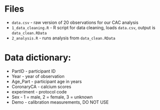 
# Files
- `data.csv` - raw version of 20 observations for our CAC analysis
- `1_data_cleaning.R` - R script for data cleaning, loads `data.csv`, output is `data_clean.RData`
- `2_analysis.R` - runs analysis from `data_clean.RData`

# Data dictionary:
- PartID - participant ID
- Year - year of observation
- Age_Part - participant age in years
- CoronaryCA - calcium scores
- experiment - protocol code
- Sex - 1 = male, 2 = female, 3 = unknown
- Demo - calibration measurements, DO NOT USE
